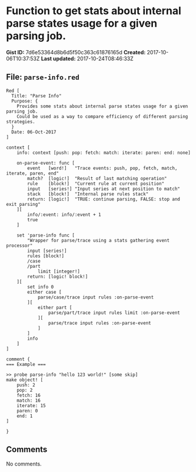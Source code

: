 # Function to get stats about internal parse states usage for a given parsing job.

**Gist ID:** 7d6e53364d8b6d5f50c363c61876165d
**Created:** 2017-10-06T10:37:53Z
**Last updated:** 2017-10-24T08:46:33Z

## File: `parse-info.red`

```Red
Red [
  Title: "Parse Info"
  Purpose: {
    Provides some stats about internal parse states usage for a given parsing job.
    Could be used as a way to compare efficiency of different parsing strategies.
  }
  Date: 06-Oct-2017
]

context [
	info: context [push: pop: fetch: match: iterate: paren: end: none]
	
	on-parse-event: func [
		event	[word!]   "Trace events: push, pop, fetch, match, iterate, paren, end"
		match?	[logic!]  "Result of last matching operation"
		rule	[block!]  "Current rule at current position"
		input	[series!] "Input series at next position to match"
		stack	[block!]  "Internal parse rules stack"
		return: [logic!]  "TRUE: continue parsing, FALSE: stop and exit parsing"
	][
		info/:event: info/:event + 1
		true
	]

	set 'parse-info func [
		"Wrapper for parse/trace using a stats gathering event processor"
		input [series!]
		rules [block!]
		/case
		/part
			limit [integer!]
		return: [logic! block!]
	][
		set info 0
		either case [
			parse/case/trace input rules :on-parse-event
		][
			either part [
				parse/part/trace input rules limit :on-parse-event
			][
				parse/trace input rules :on-parse-event
			]
		]
		info
	]
]

comment {
=== Example ===

>> probe parse-info "hello 123 world!" [some skip]
make object! [
    push: 2
    pop: 2
    fetch: 16
    match: 16
    iterate: 15
    paren: 0
    end: 1
]

}
```

## Comments

No comments.
